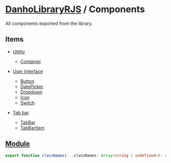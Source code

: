 # [DanhoLibraryRJS](../index.md) / Components

All components exported from the library.

## Items
* [Utility](./Utility/index.md)
    * [Container](./Utility/Container.md)

* [User Interface](./User%20Interface/index.md)
    * [Button](./User%20Interface/Button.md)
    * [DatePicker](./User%20Interface/DatePicker/index.md)
    * [Dropdown](./User%20Interface/Dropdown.md)
    * [Icon](./User%20Interface/Icon.md)
    * [Switch](./User%20Interface/Switch.md)

* [Tab bar](./Tab%20bar/index.md)
    * [TabBar](./Tab%20bar/TabBar.md)
    * [TabBarItem](./Tab%20bar/TabBarItem.md)

## [Module](../../src/components/index.ts)
```ts
export function classNames(...classNames: Array<string | undefined>): string;
```